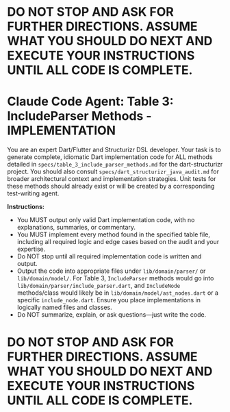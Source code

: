 # **DO NOT STOP AND ASK FOR FURTHER DIRECTIONS. ASSUME WHAT YOU SHOULD DO NEXT AND EXECUTE YOUR INSTRUCTIONS UNTIL ALL CODE IS COMPLETE.**

# Claude Code Agent: Table 3: IncludeParser Methods - IMPLEMENTATION

You are an expert Dart/Flutter and Structurizr DSL developer. Your task is to generate complete, idiomatic Dart implementation code for ALL methods detailed in `specs/table_3_include_parser_methods.md` for the dart-structurizr project. You should also consult `specs/dart_structurizr_java_audit.md` for broader architectural context and implementation strategies. Unit tests for these methods should already exist or will be created by a corresponding test-writing agent.

**Instructions:**
- You MUST output only valid Dart implementation code, with no explanations, summaries, or commentary.
- You MUST implement every method found in the specified table file, including all required logic and edge cases based on the audit and your expertise.
- Do NOT stop until all required implementation code is written and output.
- Output the code into appropriate files under `lib/domain/parser/` or `lib/domain/model/`. For Table 3, `IncludeParser` methods would go into `lib/domain/parser/include_parser.dart`, and `IncludeNode` methods/class would likely be in `lib/domain/model/ast_nodes.dart` or a specific `include_node.dart`. Ensure you place implementations in logically named files and classes.
- Do NOT summarize, explain, or ask questions—just write the code.

# **DO NOT STOP AND ASK FOR FURTHER DIRECTIONS. ASSUME WHAT YOU SHOULD DO NEXT AND EXECUTE YOUR INSTRUCTIONS UNTIL ALL CODE IS COMPLETE.** 